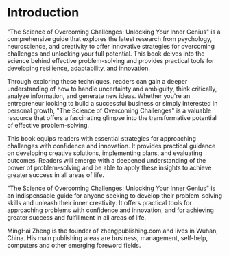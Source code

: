 # Introduction

"The Science of Overcoming Challenges: Unlocking Your Inner Genius" is a comprehensive guide that explores the latest research from psychology, neuroscience, and creativity to offer innovative strategies for overcoming challenges and unlocking your full potential. This book delves into the science behind effective problem-solving and provides practical tools for developing resilience, adaptability, and innovation.

Through exploring these techniques, readers can gain a deeper understanding of how to handle uncertainty and ambiguity, think critically, analyze information, and generate new ideas. Whether you're an entrepreneur looking to build a successful business or simply interested in personal growth, "The Science of Overcoming Challenges" is a valuable resource that offers a fascinating glimpse into the transformative potential of effective problem-solving.

This book equips readers with essential strategies for approaching challenges with confidence and innovation. It provides practical guidance on developing creative solutions, implementing plans, and evaluating outcomes. Readers will emerge with a deepened understanding of the power of problem-solving and be able to apply these insights to achieve greater success in all areas of life.

"The Science of Overcoming Challenges: Unlocking Your Inner Genius" is an indispensable guide for anyone seeking to develop their problem-solving skills and unleash their inner creativity. It offers practical tools for approaching problems with confidence and innovation, and for achieving greater success and fulfillment in all areas of life.

MingHai Zheng is the founder of zhengpublishing.com and lives in Wuhan, China. His main publishing areas are business, management, self-help, computers and other emerging foreword fields.
